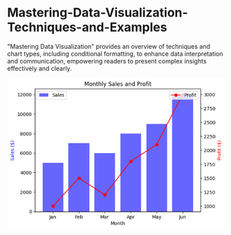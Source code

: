 # Mastering-Data-Visualization-Techniques-and-Examples
"Mastering Data Visualization" provides an overview of techniques and chart types, including conditional formatting, to enhance data interpretation and communication, empowering readers to present complex insights effectively and clearly.

![portfolio](Dual_chart.png)
